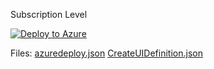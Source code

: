 Subscription Level

[![Deploy to Azure](https://aka.ms/deploytoazurebutton)](https://portal.azure.com/#create/Microsoft.Template/uri/CustomDeploymentBlade/uri/https%3A%2F%2Fraw.githubusercontent.com%2Fdmossberg%2Fdeploy-to-azure-button%2Fmain%2Fazuredeploy.json/createUIDefinitionUri/https%3A%2F%2Fraw.githubusercontent.com%2Fdmossberg%2Fdeploy-to-azure-button%2Fmain%2FCreateUIDefinition.json)

Files:
[azuredeploy.json](https://raw.githubusercontent.com/dmossberg/deploy-to-azure-button/main/azuredeploy.json)
[CreateUIDefinition.json](https://raw.githubusercontent.com/dmossberg/deploy-to-azure-button/main/CreateUIDefinition.json)
